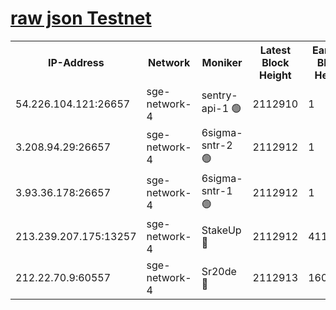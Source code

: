 
[raw json Testnet](https://rpc-check.sget.stavr.tech/sget/rpc-sget-result.json)
=


<table><tr><th>IP-Address</th><th>Network</th><th>Moniker</th><th>Latest Block Height</th><th>Earliest Block Height</th><th>Catching Up</th><th>Tx Index</th><th>Voting Power</th><th>Scan Time</th></tr><tr><td>54.226.104.121:26657</td><td>sge-network-4</td><td>sentry-api-1 🟢</td><td>2112910</td><td>1</td><td>False</td><td>on</td><td>0</td><td>2024-03-21T20:53:27.101859811UTC</td></tr><tr><td>3.208.94.29:26657</td><td>sge-network-4</td><td>6sigma-sntr-2 🟢</td><td>2112912</td><td>1</td><td>False</td><td>on</td><td>0</td><td>2024-03-21T20:53:36.333330529UTC</td></tr><tr><td>3.93.36.178:26657</td><td>sge-network-4</td><td>6sigma-sntr-1 🟢</td><td>2112912</td><td>1</td><td>False</td><td>on</td><td>0</td><td>2024-03-21T20:53:40.991579262UTC</td></tr><tr><td>213.239.207.175:13257</td><td>sge-network-4</td><td>StakeUp 🔴</td><td>2112912</td><td>411001</td><td>False</td><td>off</td><td>100</td><td>2024-03-21T20:53:35.450896320UTC</td></tr><tr><td>212.22.70.9:60557</td><td>sge-network-4</td><td>Sr20de 🔴</td><td>2112913</td><td>1608978</td><td>False</td><td>on</td><td>133</td><td>2024-03-21T20:53:45.639649113UTC</td></tr></table>
